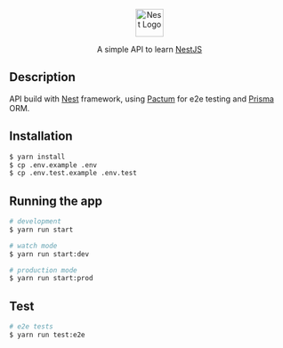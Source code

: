 <p align="center">
  <a href="http://nestjs.com/" target="blank"><img src="https://nestjs.com/img/logo-small.svg" width="50" alt="Nest Logo" /></a>
</p>

[circleci-image]: https://img.shields.io/circleci/build/github/nestjs/nest/master?token=abc123def456
[circleci-url]: https://circleci.com/gh/nestjs/nest

  <p align="center">A simple  API to learn <a href="https://nestjs.com/" target="_blank">NestJS</a></p>
  <p align="center">

## Description

API build with [Nest](https://github.com/nestjs/nest) framework, using [Pactum](https://pactumjs.github.io/) for e2e testing and [Prisma](https://www.prisma.io/) ORM.

## Installation

```bash
$ yarn install
$ cp .env.example .env
$ cp .env.test.example .env.test
```


## Running the app

```bash
# development
$ yarn run start

# watch mode
$ yarn run start:dev

# production mode
$ yarn run start:prod
```

## Test

```bash
# e2e tests
$ yarn run test:e2e
```
